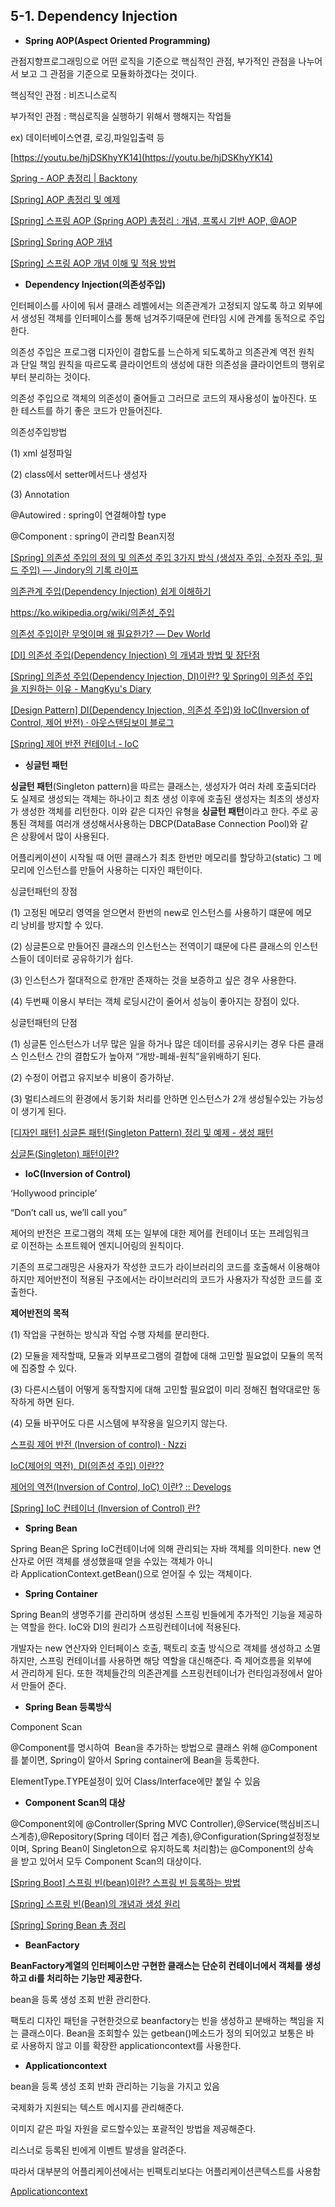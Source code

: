 
## 5-1. Dependency Injection

- **Spring AOP(Aspect Oriented Programming)**

관점지향프로그래밍으로 어떤 로직을 기준으로 핵심적인 관점, 부가적인 관점을 나누어서 보고 그 관점을 기준으로 모듈화하겠다는 것이다.

핵심적인 관점 : 비즈니스로직

부가적인 관점 : 핵심로직을 실행하기 위해서 행해지는 작업들

ex) 데이터베이스연결, 로깅,파일입출력 등

[https://youtu.be/hjDSKhyYK14](https://youtu.be/hjDSKhyYK14)

[Spring - AOP 총정리 | Backtony](https://backtony.github.io/spring/2021-12-29-spring-aop-2/)

[[Spring] AOP 총정리 및 예제](https://itprogramming119.tistory.com/entry/Spring-AOP-%EC%B4%9D%EC%A0%95%EB%A6%AC-%EB%B0%8F-%EC%98%88%EC%A0%9C)

[[Spring] 스프링 AOP (Spring AOP) 총정리 : 개념, 프록시 기반 AOP, @AOP](https://engkimbs.tistory.com/746)

[[Spring] Spring AOP 개념](https://velog.io/@kai6666/Spring-Spring-AOP-%EA%B0%9C%EB%85%90)

[[Spring] 스프링 AOP 개념 이해 및 적용 방법](https://atoz-develop.tistory.com/entry/Spring-%EC%8A%A4%ED%94%84%EB%A7%81-AOP-%EA%B0%9C%EB%85%90-%EC%9D%B4%ED%95%B4-%EB%B0%8F-%EC%A0%81%EC%9A%A9-%EB%B0%A9%EB%B2%95)

- **Dependency Injection(의존성주입)**

인터페이스를 사이에 둬서 클래스 레벨에서는 의존관계가 고정되지 않도록 하고 외부에서 생성된 객체를 인터페이스를 통해 넘겨주기때문에 런타임 시에 관계를 동적으로 주입한다.

의존성 주입은 프로그램 디자인이 결합도를 느슨하게 되도록하고 의존관계 역전 원칙과 단일 책임 원칙을 따르도록 클라이언트의 생성에 대한 의존성을 클라이언트의 행위로부터 분리하는 것이다.

의존성 주입으로 객체의 의존성이 줄어들고 그러므로 코드의 재사용성이 높아진다. 또한 테스트를 하기 좋은 코드가 만들어진다.

의존성주입방법

(1) xml 설정파일

(2) class에서 setter메서드나 생성자

(3) Annotation

@Autowired : spring이 연결해야할 type

@Component : spring이 관리할 Bean지정

[[Spring] 의존성 주입의 정의 및 의존성 주입 3가지 방식 (생성자 주입, 수정자 주입, 필드 주입) — Jindory의 기록 라이프](https://jindory.tistory.com/entry/Spring-%EC%9D%98%EC%A1%B4%EC%84%B1-%EC%A3%BC%EC%9E%85-3%EA%B0%80%EC%A7%80-%EB%B0%A9%EC%8B%9D-%EC%83%9D%EC%84%B1%EC%9E%90-%EC%A3%BC%EC%9E%85-%EC%88%98%EC%A0%95%EC%9E%90-%EC%A3%BC%EC%9E%85-%ED%95%84%EB%93%9C-%EC%A3%BC%EC%9E%85)

[의존관계 주입(Dependency Injection) 쉽게 이해하기](https://tecoble.techcourse.co.kr/post/2021-04-27-dependency-injection/)

https://ko.wikipedia.org/wiki/의존성_주입

[의존성 주입이란 무엇이며 왜 필요한가? — Dev World](https://kotlinworld.com/64)

[[DI] 의존성 주입(Dependency Injection) 의 개념과 방법 및 장단점](https://velog.io/@sana/DI-%EC%9D%98%EC%A1%B4%EC%84%B1-%EC%A3%BC%EC%9E%85Dependency-Injection-%EC%9D%98-%EA%B0%9C%EB%85%90%EA%B3%BC-%EB%B0%A9%EB%B2%95)

[[Spring] 의존성 주입(Dependency Injection, DI)이란? 및 Spring이 의존성 주입을 지원하는 이유 - MangKyu's Diary](https://mangkyu.tistory.com/150)

[[Design Pattern] DI(Dependency Injection, 의존성 주입)와 IoC(Inversion of Control, 제어 반전) · 아웃스탠딩보이 블로그](https://outstanding1301.github.io/dev/2021/01/11/di-and-ioc/)

[[Spring] 제어 반전 컨테이너 - IoC](https://andaeng.tistory.com/65)

- **싱글턴 패턴**

**싱글턴 패턴**(Singleton pattern)을 따르는 클래스는, 생성자가 여러 차례 호출되더라도 실제로 생성되는 객체는 하나이고 최초 생성 이후에 호출된 생성자는 최초의 생성자가 생성한 객체를 리턴한다. 이와 같은 디자인 유형을 **싱글턴 패턴**이라고 한다. 주로 공통된 객체를 여러개 생성해서사용하는 DBCP(DataBase Connection Pool)와 같은 상황에서 많이 사용된다.

어플리케이션이 시작될 때 어떤 클래스가 최초 한번만 메모리를 할당하고(static) 그 메모리에 인스턴스를 만들어 사용하는 디자인 패턴이다.

싱글턴패턴의 장점

(1) 고정된 메모리 영역을 얻으면서 한번의 new로 인스턴스를 사용하기 떄문에 메모리 낭비를 방지할 수 있다.

(2) 싱글톤으로 만들어진 클래스의 인스턴스는 전역이기 떄문에 다른 클래스의 인스턴스들이 데이터로 공유하기가 쉽다.

(3) 인스턴스가 절대적으로 한개만 존재하는 것을 보증하고 싶은 경우 사용한다.

(4) 두번째 이용시 부터는 객체 로딩시간이 줄어서 성능이 좋아지는 장점이 있다.

싱글턴패턴의 단점

(1) 싱글톤 인스턴스가 너무 많은 일을 하거나 많은 데이터를 공유시키는 경우 다른 클래스 인스턴스 간의 결합도가 높아져 “개방-폐쇄-원칙”을위배하기 된다.

(2) 수정이 어렵고 유지보수 비용이 증가하낟.

(3) 멀티스레드의 환경에서 동기화 처리를 안하면 인스턴스가 2개 생성될수있는 가능성이 생기게 된다.

[[디자인 패턴] 싱글톤 패턴(Singleton Pattern) 정리 및 예제 - 생성 패턴](https://devmoony.tistory.com/43)

[싱글톤(Singleton) 패턴이란?](https://velog.io/@seongwon97/%EC%8B%B1%EA%B8%80%ED%86%A4Singleton-%ED%8C%A8%ED%84%B4%EC%9D%B4%EB%9E%80)

- **IoC(Inversion of Control)**

‘Hollywood principle’

“Don’t call us, we’ll call you”

제어의 반전은 프로그램의 객체 또는 일부에 대한 제어를 컨테이너 또는 프레임워크로 이전하는 소프트웨어 엔지니어링의 원칙이다.

기존의 프로그래밍은 사용자가 작성한 코드가 라이브러리의 코드를 호출해서 이용해야하지만 제어반전이 적용된 구조에서는 라이브러리의 코드가 사용자가 작성한 코드를 호출한다.

**제어반전의 목적**

(1) 작업을 구현하는 방식과 작업 수행 자체를 분리한다.

(2) 모듈을 제작할때, 모듈과 외부프로그램의 결합에 대해 고민할 필요없이 모듈의 목적에 집중할 수 있다.

(3) 다른시스템이 어떻게 동작할지에 대해 고민할 필요없이 미리 정해진 협약대로만 동작하게 하면 된다.

(4) 모듈 바꾸어도 다른 시스템에 부작용을 일으키지 않는다.

[스프링 제어 반전 (Inversion of control) · Nzzi](https://nzzi.kr/spring/%EC%8A%A4%ED%94%84%EB%A7%81-%EC%A0%9C%EC%96%B4-%EB%B0%98%EC%A0%84.html)

[IoC(제어의 역전), DI(의존성 주입) 이란??](https://pks424.tistory.com/entry/IoC-DI%EB%9E%80)

[제어의 역전(Inversion of Control, IoC) 이란? :: Develogs](https://develogs.tistory.com/19)

[[Spring] IoC 컨테이너 (Inversion of Control) 란?](https://dev-coco.tistory.com/80)

- **Spring Bean**

Spring Bean은 Spring IoC컨테이너에 의해 관리되는 자바 객체를 의미한다. new 연산자로 어떤 객체를 생성했을때 얻을 수있는 객체가 아니라 ApplicationContext.getBean()으로 얻어질 수 있는 객체이다.

- **Spring Container**

Spring Bean의 생명주기를 관리하며 생성된 스프링 빈들에게 추가적인 기능을 제공하는 역할을 한다. IoC와 DI의 원리가 스프링컨테이너에 적용된다.

개발자는 new 연산자와 인터페이스 호출, 팩토리 호출 방식으로 객체를 생성하고 소멸하지만, 스프링 컨테이너를 사용하면 해당 역할을 대신해준다. 즉 제어흐름을 외부에서 관리하게 된다. 또한 객체들간의 의존관계를 스프링컨테이너가 런타임과정에서 알아서 만들어 준다.

- **Spring Bean 등록방식**

Component Scan

@Component를 명시하여  Bean을 추가하는 방법으로 클래스 위해 @Component를 붙이면, Spring이 알아서 Spring container에 Bean을 등록한다.

ElementType.TYPE설정이 있어 Class/Interface에만 붙일 수 있음

- **Component Scan의 대상**

@Component외에 @Controller(Spring MVC Controller),@Service(핵심비즈니스계층),@Repository(Spring 데이터 접근 계층),@Configuration(Spring설정정보이며, Spring Bean이 Singleton으로 유지하도록 처리함)는 @Component의 상속을 받고 있어서 모두 Component Scan의 대상이다.

[[Spring Boot] 스프링 빈(bean)이란? 스프링 빈 등록하는 방법](https://velog.io/@falling_star3/Spring-Boot-%EC%8A%A4%ED%94%84%EB%A7%81-%EB%B9%88bean%EA%B3%BC-%EC%9D%98%EC%A1%B4%EA%B4%80%EA%B3%84)

[[Spring] 스프링 빈(Bean)의 개념과 생성 원리](https://atoz-develop.tistory.com/entry/Spring-%EC%8A%A4%ED%94%84%EB%A7%81-%EB%B9%88Bean%EC%9D%98-%EA%B0%9C%EB%85%90%EA%B3%BC-%EC%83%9D%EC%84%B1-%EC%9B%90%EB%A6%AC)

[[Spring] Spring Bean 총 정리](https://steady-coding.tistory.com/594)

- **BeanFactory**

**BeanFactory계열의 인터페이스만 구현한 클래스는 단순히 컨테이너에서 객체를 생성하고 di를 처리하는 기능만 제공한다.**

bean을 등록 생성 조회 반환 관리한다.

팩토리 디자인 패턴을 구현한것으로 beanfactory는 빈을 생성하고 분배하는 책임을 지는 클래스이다. Bean을 조회할수 있는 getbean()메소드가 정의 되어있고 보통은 바로 사용하지 않고 이를 확장한 applicationcontext를 사용한다.

- **Applicationcontext**

bean을 등록 생성 조회 반화 관리하는 기능을 가지고 있음

국제화가 지원되는 텍스트 메시지를 관리해준다.

이미지 같은 파일 자원을 로드할수있는 포괄적인 방법을 제공해준다.

리스너로 등록된 빈에게 이벤트 발생을 알려준다.

따라서 대부분의 어플리케이션에서는 빈팩토리보다는 어플리케이션콘텍스트를 사용함

[Applicationcontext](https://dog-developers.tistory.com/12)